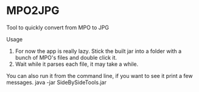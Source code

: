 # MPO2JPG
Tool to quickly convert from MPO to JPG

Usage

1) For now the app is really lazy.  Stick the built jar into a folder with a bunch of MPO's files and double click it.
2) Wait while it parses each file, it may take a while.

You can also run it from the command line, if you want to see it print a few messages.  java -jar SideBySideTools.jar

